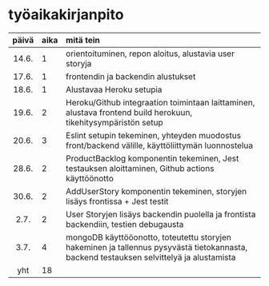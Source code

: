 # työaikakirjanpito

| päivä | aika | mitä tein  |
| :----:|:-----| :-----|
| 14.6. | 1    | orientoituminen, repon aloitus, alustavia user storyja |
| 17.6. | 1    | frontendin ja backendin alustukset |
| 18.6. | 1    | Alustavaa Heroku setupia |
| 19.6. | 2    | Heroku/Github integraation toimintaan laittaminen, alustava frontend build herokuun, tikehitysympäristön setup |
| 20.6. | 3    | Eslint setupin tekeminen, yhteyden muodostus front/backend välille, käyttöliittymän luonnostelua |
| 28.6. | 2    | ProductBacklog komponentin tekeminen, Jest testauksen aloittaminen, Github actions käyttöönotto |
| 30.6. | 2    | AddUserStory komponentin tekeminen, storyjen lisäys frontissa + Jest testit |
| 2.7. | 2    | User Storyjen lisäys backendin puolella ja frontista backendiin, testien debugausta |
| 3.7. | 4    | mongoDB käyttööonotto, toteutettu storyjen hakeminen ja tallennus pysyvästä tietokannasta, backend testauksen selvittelyä ja alustamista |
| yht   | 18   | | 